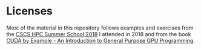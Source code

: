 # Licenses

Most of the material in this repository follows examples and exercises from the [CSCS HPC Summer School 2018](https://github.com/eth-cscs/SummerSchool2018) I attended in 2018 and from the book [CUDA by Example - An Introduction to General Purpose GPU Programming](https://developer.nvidia.com/cuda-example).